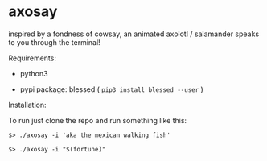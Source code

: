 # axosay
 inspired by a fondness of cowsay, 
 an animated axolotl / salamander speaks to you through the terminal!
        
Requirements:

- python3

- pypi package: blessed ( `pip3 install blessed --user` )

Installation:

 To run just clone the repo and run something like this:
 
 `$> ./axosay -i 'aka the mexican walking fish'`
 
 `$> ./axosay -i "$(fortune)"`
 
 


